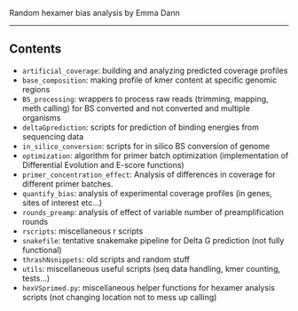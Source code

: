 Random hexamer bias analysis by Emma Dann
***
## Contents
* `artificial_coverage`: building and analyzing predicted coverage profiles
* `base_composition`: making profile of kmer content at specific genomic regions
* `BS_processing`: wrappers to process raw reads (trimming, mapping, meth calling) for BS converted and not converted and multiple organisms
* `deltaGprediction`: scripts for prediction of binding energies from sequencing data
* `in_silico_conversion`: scripts for in silico BS conversion of genome
* `optimization`: algorithm for primer batch optimization (implementation of Differential Evolution and E-score functions)
* `primer_concentration_effect`: Analysis of differences in coverage for different primer batches.
* `quantify_bias`: analysis of experimental coverage profiles (in genes, sites of interest etc...)
* `rounds_preamp`: analysis of effect of variable number of preamplification rounds
* `rscripts`: miscellaneous r scripts
* `snakefile`: tentative snakemake pipeline for Delta G prediction (not fully functional)
* `thrashNsnippets`: old scripts and random stuff
* `utils`: miscellaneous useful scripts (seq data handling, kmer counting, tests...)
* `hexVSprimed.py`: miscellaneous helper functions for hexamer analysis scripts (not changing location not to mess up calling)

